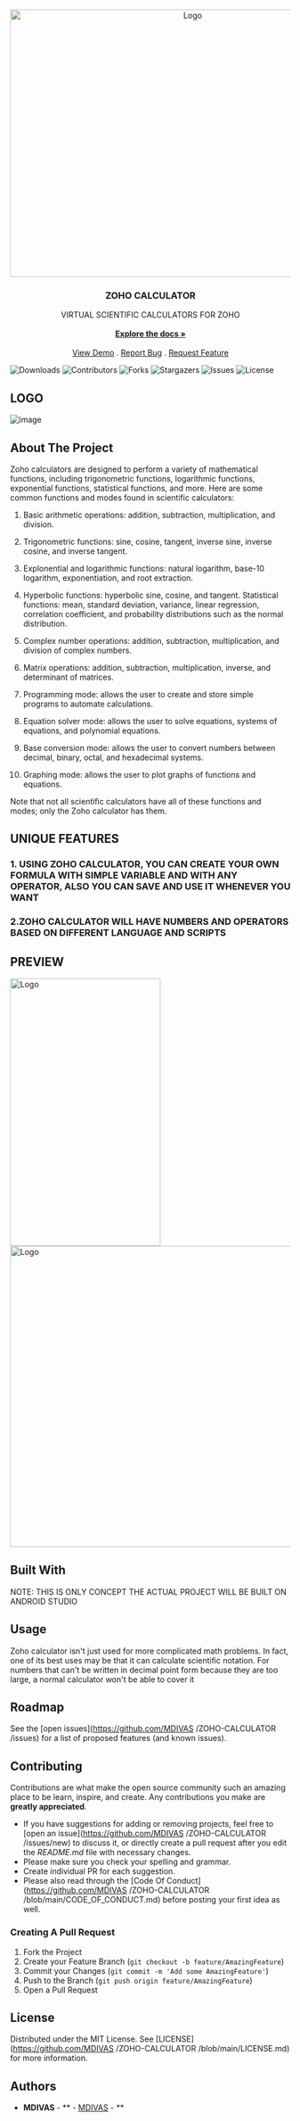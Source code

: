 <br/>
<p align="center">
  <a href="https://github.com/MDIVAS/ZOHO-CALCULATOR">
    <img src="https://i.pinimg.com/originals/50/da/8c/50da8c44ba216bd8d5c20992bc8ce939.gif" alt="Logo" width="640" height="480">
  </a>

  <h3 align="center">ZOHO CALCULATOR </h3>

  <p align="center">
    VIRTUAL SCIENTIFIC CALCULATORS FOR ZOHO 
    <br/>
    <br/>
    <a href="https://github.com/MDIVAS/ZOHO-CALCULATOR"><strong>Explore the docs »</strong></a>
    <br/>
    <br/>
    <a href="https://github.com/MDIVAS/ZOHO-CALCULATOR">View Demo</a>
    .
    <a href="https://github.com/MDIVAS/ZOHO-CALCULATOR/issues">Report Bug</a>
    .
    <a href="https://github.com/MDIVAS/ZOHO-CALCULATOR/issues">Request Feature</a>
  </p>
</p>

![Downloads](https://img.shields.io/github/downloads/MDIVAS/ZOHO-CALCULATOR/total) ![Contributors](https://img.shields.io/github/contributors/MDIVAS/ZOHO-CALCULATOR?color=dark-green) ![Forks](https://img.shields.io/github/forks/MDIVAS/ZOHO-CALCULATOR?style=social) ![Stargazers](https://img.shields.io/github/stars/MDIVAS/ZOHO-CALCULATOR?style=social) ![Issues](https://img.shields.io/github/issues/MDIVAS/ZOHO-CALCULATOR) ![License](https://img.shields.io/github/license/MDIVAS/ZOHO-CALCULATOR) 


## LOGO 




![image](https://github.com/MDIVAS/ZOHO-CALCULATOR/assets/127883304/c628613b-c834-4bb2-9fd4-174c7a593f28)






## About The Project

Zoho calculators are designed to perform a variety of mathematical functions, including trigonometric functions, logarithmic functions, exponential functions, statistical functions, and more. Here are some common functions and modes found in scientific calculators:

1. Basic arithmetic operations: addition, subtraction, multiplication, and division.


2. Trigonometric functions: sine, cosine, tangent, inverse sine, inverse cosine, and inverse tangent.


3. Explonential and logarithmic functions: natural logarithm, base-10 logarithm, exponentiation, and root extraction.


4. Hyperbolic functions: hyperbolic sine, cosine, and tangent.
Statistical functions: mean, standard deviation, variance, linear regression, correlation coefficient, and probability distributions such as the normal distribution.



5. Complex number operations: addition, subtraction, multiplication, and division of complex numbers.


6. Matrix operations: addition, subtraction, multiplication, inverse, and determinant of matrices.


7. Programming mode: allows the user to create and store simple programs to automate calculations.


8. Equation solver mode: allows the user to solve equations, systems of equations, and polynomial equations.



9. Base conversion mode: allows the user to convert numbers between decimal, binary, octal, and hexadecimal systems.



10. Graphing mode: allows the user to plot graphs of functions and equations.


Note that not all scientific calculators have all of these functions and modes; only the Zoho calculator has them.


## UNIQUE FEATURES 

### 1. USING ZOHO CALCULATOR, YOU CAN CREATE YOUR OWN FORMULA WITH SIMPLE VARIABLE AND WITH ANY OPERATOR, ALSO YOU CAN SAVE AND USE IT WHENEVER YOU WANT

### 2.ZOHO CALCULATOR WILL HAVE NUMBERS AND OPERATORS BASED ON DIFFERENT LANGUAGE AND SCRIPTS 



## PREVIEW 





<img src="https://github.com/MDIVAS/ZOHO-CALCULATOR/assets/127883304/364782b2-da51-4263-afd3-9cb9d39b01a2" alt="Logo" width="270" height="480">



















<img src="https://github.com/MDIVAS/ZOHO-CALCULATOR/assets/127883304/59bf8053-81e8-4241-bc48-548342e4b608" alt="Logo" width="960" height="540">



## Built With

NOTE: THIS IS ONLY CONCEPT 
THE ACTUAL PROJECT WILL BE BUILT ON ANDROID STUDIO





## Usage

Zoho calculator isn't just used for more complicated math problems. In fact, one of its best uses may be that it can calculate scientific notation. For numbers that can't be written in decimal point form because they are too large, a normal calculator won't be able to cover it

## Roadmap

See the [open issues](https://github.com/MDIVAS /ZOHO-CALCULATOR /issues) for a list of proposed features (and known issues).

## Contributing

Contributions are what make the open source community such an amazing place to be learn, inspire, and create. Any contributions you make are **greatly appreciated**.
* If you have suggestions for adding or removing projects, feel free to [open an issue](https://github.com/MDIVAS /ZOHO-CALCULATOR /issues/new) to discuss it, or directly create a pull request after you edit the *README.md* file with necessary changes.
* Please make sure you check your spelling and grammar.
* Create individual PR for each suggestion.
* Please also read through the [Code Of Conduct](https://github.com/MDIVAS /ZOHO-CALCULATOR /blob/main/CODE_OF_CONDUCT.md) before posting your first idea as well.

### Creating A Pull Request

1. Fork the Project
2. Create your Feature Branch (`git checkout -b feature/AmazingFeature`)
3. Commit your Changes (`git commit -m 'Add some AmazingFeature'`)
4. Push to the Branch (`git push origin feature/AmazingFeature`)
5. Open a Pull Request

## License

Distributed under the MIT License. See [LICENSE](https://github.com/MDIVAS /ZOHO-CALCULATOR /blob/main/LICENSE.md) for more information.

## Authors

* **MDIVAS** - ** - [MDIVAS]() - **

